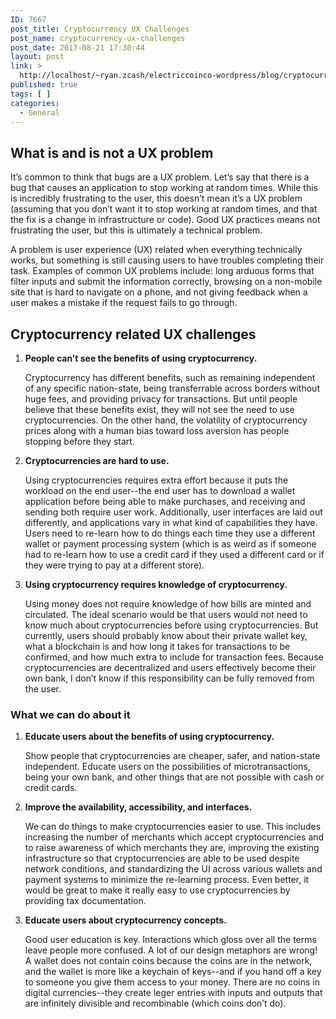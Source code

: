 ```yaml
---
ID: 7667
post_title: Cryptocurrency UX Challenges
post_name: cryptocurrency-ux-challenges
post_date: 2017-08-21 17:30:44
layout: post
link: >
  http://localhost/~ryan.zcash/electriccoinco-wordpress/blog/cryptocurrency-ux-challenges/
published: true
tags: [ ]
categories:
  - General
---
```

<p><!-- wp:html --></p>
<div class="subtitle">
	<a class="subtitle-link" href="#what-is-and-is-not-a-ux-problem"><i class="fa fa-link" aria-hidden="true"></i></a></p>
<div class="subtitle-text">
<h2 id="what-is-and-is-not-a-ux-problem">What is and is not a UX problem</h2>
</p></div>
</div>
<p>It’s common to think that bugs are a UX problem. Let’s say that there is a bug that causes an application to stop working at random times. While this is incredibly frustrating to the user, this doesn’t mean it’s a UX problem (assuming that you don’t want it to stop working at random times, and that the fix is a change in infrastructure or code). Good UX practices means not frustrating the user, but this is ultimately a technical problem.</p>
<p>A problem is user experience (UX) related when everything technically works, but something is still causing users to have troubles completing their task. Examples of common UX problems include: long arduous forms that filter inputs and submit the information correctly, browsing on a non-mobile site that is hard to navigate on a phone, and not giving feedback when a user makes a mistake if the request fails to go through.</p>
<div class="subtitle">
	<a class="subtitle-link" href="#cryptocurrency-related-ux-challenges"><i class="fa fa-link" aria-hidden="true"></i></a></p>
<div class="subtitle-text">
<h2 id="cryptocurrency-related-ux-challenges">Cryptocurrency related UX challenges</h2>
</p></div>
</div>
<ol>
<li>
<p><b>People can’t see the benefits of using cryptocurrency.</b></p>
<p>Cryptocurrency has different benefits, such as remaining independent of any specific nation-state, being transferrable across borders without huge fees, and providing privacy for transactions. But until people believe that these benefits exist, they will not see the need to use cryptocurrencies. On the other hand, the volatility of cryptocurrency prices along with a human bias toward loss aversion has people stopping before they start.</p>
</li>
<li>
<p><b>Cryptocurrencies are hard to use.</b></p>
<p>Using cryptocurrencies requires extra effort because it puts the workload on the end user--the end user has to download a wallet application before being able to make purchases, and receiving and sending both require user work. Additionally, user interfaces are laid out differently, and applications vary in what kind of capabilities they have. Users need to re-learn how to do things each time they use a different wallet or payment processing system (which is as weird as if someone had to re-learn how to use a credit card if they used a different card or if they were trying to pay at a different store).</p>
</li>
<li>
<p><b>Using cryptocurrency requires knowledge of cryptocurrency.</b></p>
<p>Using money does not require knowledge of how bills are minted and circulated. The ideal scenario would be that users would not need to know much about cryptocurrencies before using cryptocurrencies. But currently, users should probably know about their private wallet key, what a blockchain is and how long it takes for transactions to be confirmed, and how much extra to include for transaction fees. Because cryptocurrencies are decentralized and users effectively become their own bank, I don’t know if this responsibility can be fully removed from the user.</p>
</li>
</ol>
<div class="subtitle">
	<a class="subtitle-link" href="#what-we-can-do-about-it"><i class="fa fa-link" aria-hidden="true"></i></a></p>
<div class="subtitle-text">
<h3 id="what-we-can-do-about-it">What we can do about it</h3>
</p></div>
</div>
<ol>
<li>
<p><b>Educate users about the benefits of using cryptocurrency.</b></p>
<p>Show people that cryptocurrencies are cheaper, safer, and nation-state independent. Educate users on the possibilities of microtransactions, being your own bank, and other things that are not possible with cash or credit cards.</p>
</li>
<li>
<p><b>Improve the availability, accessibility, and interfaces.</b></p>
<p>We can do things to make cryptocurrencies easier to use. This includes increasing the number of merchants which accept cryptocurrencies and to raise awareness of which merchants they are, improving the existing infrastructure so that cryptocurrencies are able to be used despite network conditions, and standardizing the UI across various wallets and payment systems to minimize the re-learning process. Even better, it would be great to make it really easy to use cryptocurrencies by providing tax documentation.</p>
</li>
<li>
<p><b>Educate users about cryptocurrency concepts.</b></p>
<p>Good user education is key. Interactions which gloss over all the terms leave people more confused. A lot of our design metaphors are wrong! A wallet does not contain coins because the coins are in the network, and the wallet is more like a keychain of keys--and if you hand off a key to someone you give them access to your money. There are no coins in digital currencies--they create leger entries with inputs and outputs that are infinitely divisible and recombinable (which coins don’t do).</p>
</li>
</ol>
<p><!-- /wp:html --></p>

